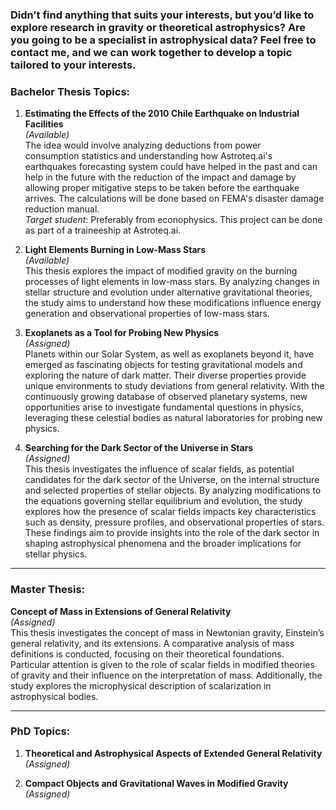 ### **Didn’t find anything that suits your interests, but you’d like to explore research in gravity or theoretical astrophysics? Are you going to be a specialist in astrophysical data? Feel free to contact me, and we can work together to develop a topic tailored to your interests.**

### **Bachelor Thesis Topics:**

1. **Estimating the Effects of the 2010 Chile Earthquake on Industrial Facilities**  
   *(Available)*  
   The idea would involve analyzing deductions from power consumption statistics and understanding how Astroteq.ai's earthquakes forecasting system could have helped in the past and can help in the future with the reduction of the impact and damage by allowing proper mitigative steps to be taken before the earthquake arrives. The calculations will be done based on FEMA's disaster damage reduction manual.  
   *Target student*: Preferably from econophysics. This project can be done as part of a traineeship at Astroteq.ai.

2. **Light Elements Burning in Low-Mass Stars**  
  *(Available)*   
   This thesis explores the impact of modified gravity on the burning processes of light elements in low-mass stars. By analyzing changes in stellar structure and evolution under alternative gravitational theories, the study aims to understand how these modifications influence energy generation and observational properties of low-mass stars.
   
4. **Exoplanets as a Tool for Probing New Physics**  
   *(Assigned)*   
   Planets within our Solar System, as well as exoplanets beyond it, have emerged as fascinating objects for testing gravitational models and exploring the nature of dark matter. Their diverse properties provide unique environments to study deviations from general relativity. With the continuously growing database of observed planetary systems, new opportunities arise to investigate fundamental questions in physics, leveraging these celestial bodies as natural laboratories for probing new physics.

5. **Searching for the Dark Sector of the Universe in Stars**  
   *(Assigned)*   
   This thesis investigates the influence of scalar fields, as potential candidates for the dark sector of the Universe, on the internal structure and selected properties of stellar objects. By analyzing modifications to the equations governing stellar equilibrium and evolution, the study explores how the presence of scalar fields impacts key characteristics such as density, pressure profiles, and observational properties of stars. These findings aim to provide insights into the role of the dark sector in shaping astrophysical phenomena and the broader implications for stellar physics.

---

### **Master Thesis:**

**Concept of Mass in Extensions of General Relativity**  
*(Assigned)*  
This thesis investigates the concept of mass in Newtonian gravity, Einstein’s general relativity, and its extensions. A comparative analysis of mass definitions is conducted, focusing on their theoretical foundations. Particular attention is given to the role of scalar fields in modified theories of gravity and their influence on the interpretation of mass. Additionally, the study explores the microphysical description of scalarization in astrophysical bodies.

---

### **PhD Topics:**

1. **Theoretical and Astrophysical Aspects of Extended General Relativity**  
   *(Assigned)*

2. **Compact Objects and Gravitational Waves in Modified Gravity**  
   *(Assigned)*


